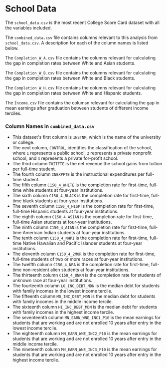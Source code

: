 # School Data

The `school_data.csv` is the most recent College Score Card dataset with all the variables included.

The `combined_data.csv` file contains columns relevant to this analysis from `school_data.csv`. A description for each of the column names is listed below. 

The `Completion_W_A.csv` file contains the columns relevant for calculating the gap in completion rates between White and Asian students. 

The `Completion_W_B.csv` file contains the columns relevant for calculating the gap in completion rates between White and Black students. 

The `Completion_W_H.csv` file contains the columns relevant for calculating the gap in completion rates between White and Hispanic students. 

The `Income.csv` file contains the columsn relevant for calculating the gap in mean earnings after graduation between students of different income terciles. 



### Column Names in `combined_data.csv`
- This dataset's first column is `INSTNM`, which is the name of the university or college. 
- The next column, `CONTROL`, identifies the classification of the school, where `1` represents a public school, `2` represents a private nonprofit school, and `3` represents a private for-profit school. 
- The third column `TUITFTE` is the net revenue the school gains from tuition per full-time student.
- The fourth column `INEXPFTE` is the instructional expenditures per full-time student. 
- The fifth column `C150_4_WHITE` is the completion rate for first-time, full-time white students at four-year institutions. 
- The sixth column `C150_4_BLACK` is the completion rate for first-time, full-time black students at four-year institutions.
- The seventh column `C150_4_HISP` is the completion rate for first-time, full-time Hispanic students at four-year institutions.
- The eighth column `C150_4_ASIAN` is the completion rate for first-time, full-time Asian students at four-year institutions.
- The ninth column `C150_4_AIAN` is the completion rate for first-time, full-time American Indian students at four-year institutions.
- The tenth column `C150_4_NHPI` is the completion rate for first-time, full-time Native Hawaiian and Pacific Islander students at four-year institutions.
- The eleventh column `C150_4_2MOR` is the completion rate for first-time, full-time students of two or more races at four-year institutions.
- The twelfth column `C150_4_NRA` is the completion rate for first-time, full-time non-resident alien students at four-year institutions.
- The thirteenth column `C150_4_UNKN` is the completion rate for students of unknown race at four-year institutions.
- The fourteenth column `LO_INC_DEBT_MDN` is the median debt for students with family incomes in the lowest income tercile. 
- The fifteenth column `MD_INC_DEBT_MDN` is the median debt for students with family incomes in the middle income tercile. 
- The sixteenth column `HI_INC_DEBT_MDN` is the median debt for students with family incomes in the highest income tercile. 
- The seventeenth column `MN_EARN_WNE_INC1_P10` is the mean earnings for students that are working and are not enrolled 10 years after entry in the lowest income tercile. 
- The eighteenth column `MN_EARN_WNE_INC2_P10` is the mean earnings for students that are working and are not enrolled 10 years after entry in the middle income tercile. 
- The nineteenth column `MN_EARN_WNE_INC3_P10` is the mean earnings for students that are working and are not enrolled 10 years after entry in the highest income tercile. 